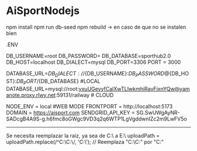 # AiSportNodejs

npm install
npm run db-seed
npm rebuild     ->      en caso de que no se instalen bien

.ENV

DB_USERNAME=root 
DB_PASSWORD=
DB_DATABASE=sporthub2.0 
DB_HOST=localhost 
DB_DIALECT=mysql 
DB_PORT=3306 
PORT = 3000

DATABASE_URL=${DB_DIALECT}://${DB_USERNAME}:${DB_PASSWORD}@${DB_HOST}:${DB_PORT}/${DB_DATABASE} #LOCAL
DATABASE_URL=mysql://root:yxuUGeyyfCalXwTLIwkmhiRavFjxnYQw@yamanote.proxy.rlwy.net:59131/railway # CLOUD

NODE_ENV = local #WEB MODE
FRONTPORT = http://localhost:5173
DOMAIN = https://aisport.com
SENDGRID_API_KEY = SG.SwUWgAyNR-SADcgB4A9S-g.h6fmc8oGWgc9VD3q2q6WTP1LgVgddwnIZc2m9LwFV5o

------------------------------------------------------
Se necesita reemplazar la raiz, ya sea de C:\\ a E:\\
uploadPath = uploadPath.replace(/^C:\\C:\\/, 'C:\\'); // Reemplaza "C:\C:\" por "C:\"
